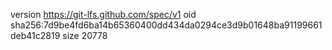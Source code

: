 version https://git-lfs.github.com/spec/v1
oid sha256:7d9be4fd6ba14b65360400dd434da0294ce3d9b01648ba91199661deb41c2819
size 20778
